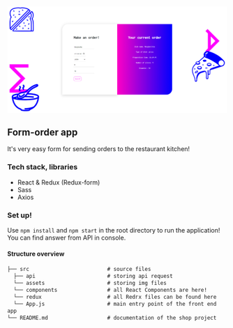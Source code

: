 ![alt text](https://github.com/WiktoriaAgarkowa/order-form/blob/master/src/assets/bg.jpg?raw=true)

## Form-order app

It's very easy form for sending orders to the restaurant kitchen!

### Tech stack, libraries

* React & Redux (Redux-form)
* Sass
* Axios

### Set up!

Use `npm install` and `npm start` in the root directory to run the application!
You can find answer from API in console.

#### Structure overview 
```
├── src                         # source files
  ├── api                       # storing api request
  └── assets                    # storing img files
  └── components                # all React Components are here! 
  └── redux                     # all Redгx files can be found here
  └── App.js                    # main entry point of the front end app
└── README.md                   # documentation of the shop project
```
